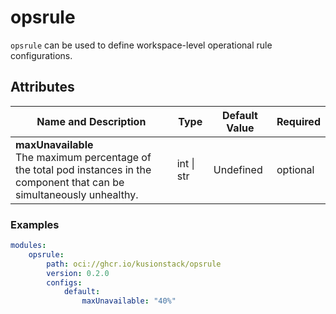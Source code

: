 # opsrule 

`opsrule` can be used to define workspace-level operational rule configurations.

## Attributes

|Name and Description|Type|Default Value|Required|
|--------------------|----|-------------|--------|
|**maxUnavailable**<br />The maximum percentage of the total pod instances in the component that can be<br />simultaneously unhealthy.|int \| str|Undefined|optional|


### Examples

```yaml
modules:
    opsrule: 
        path: oci://ghcr.io/kusionstack/opsrule
        version: 0.2.0
        configs: 
            default:
                maxUnavailable: "40%"
```